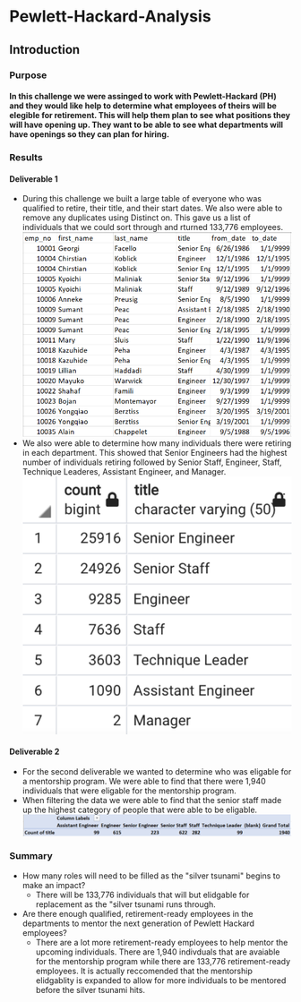 # Pewlett-Hackard-Analysis
## Introduction
### Purpose
#### In this challenge we were assinged to work with Pewlett-Hackard (PH) and they would like help to determine what employees of theirs will be elegible for retirement. This will help them plan to see what positions they will have opening up. They want to be able to see what departments will have openings so they can plan for hiring. 
### Results
#### Deliverable 1
* During this challenge we built a large table of everyone who was qualified to retire, their title, and their start dates. We also were able to remove any duplicates using Distinct on. This gave us a list of individuals that we could sort through and rturned 133,776 employees. 
![retirement](https://github.com/allisonorourke-ufGfGy/Pewlett-Hackard-Analysis/blob/main/Images/Retirement%20info.png)
* We also were able to determine how many individuals there were retiring in each department. This showed that Senior Engineers had the highest number of individuals retiring followed by Senior Staff, Engineer, Staff, Technique Leaderes, Assistant Engineer, and Manager. 
![reitring info](https://github.com/allisonorourke-ufGfGy/Pewlett-Hackard-Analysis/blob/main/Images/Screenshot%202022-04-10%20221006.png)
#### Deliverable 2
* For the second deliverable we wanted to determine who was eligable for a mentorship program. We were able to find that there were 1,940 individuals that were eligable for the mentorship program. 
* When filtering the data we were able to find that the senior staff made up the highest category of people that were able to be eligable. 
![mentorship](https://github.com/allisonorourke-ufGfGy/Pewlett-Hackard-Analysis/blob/main/Images/Screenshot%202022-04-10%20221500.png)
### Summary
* How many roles will need to be filled as the "silver tsunami" begins to make an impact?
  * There will be 133,776 individuals that will but elidgable for replacement as the "silver tsunami runs through. 
* Are there enough qualified, retirement-ready employees in the departments to mentor the next generation of Pewlett Hackard employees?
  * There are a lot more retirement-ready employees to help mentor the upcoming individuals. There are 1,940 indivduals that are avaiable for the mentorship program while there are 133,776 retirement-ready employees. It is actually reccomended that the mentorship elidgablity is expanded to allow for more individuals to be mentored before the silver tsunami hits.
